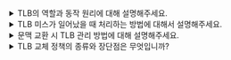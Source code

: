 <details>
<summary>TLB의 역할과 동작 원리에 대해 설명해주세요.</summary>
TLB는 주소 변환을 가속화하기 위해 자주 참조되는 가상 주소와 물리 주소의 매핑 정보를 저장하는 캐시입니다.  
주소 변환 과정에서 CPU는 먼저 TLB를 검색하여 변환 정보를 찾습니다. TLB에 변환 정보가 있다면 이는 TLB 히트라고 하며 빠르게 물리 주소를 반환하고, 없으면 TLB 미스로 페이지 테이블을 참조하여 변환 정보를 가져온 후 TLB를 갱신합니다.
</details>


<details>
<summary>TLB 미스가 일어났을 때 처리하는 방법에 대해서 설명해주세요.</summary>
TLB 미스 시 하드웨어 또는 소프트웨어가 페이지 테이블을 참조합니다.
하드웨어 기반 처리 방법에서는 CPU가 페이지 테이블에서 변환 정보를 가져와 직접 TLB를 갱신합니다.  
소프트웨어 기반 처리 방법은 운영체제가 예외 처리를 통해 페이지 테이블을 검색하고, 변환 정보를 TLB에 갱신합니다.  

  - **하드웨어 기반 처리**  
    - CPU가 내부적으로 페이지 테이블(base register 활용 등)을 참조  
    - 변환 정보(페이지 프레임 번호, 보호 비트 등)를 발견하면 **자동으로 TLB에 갱신**  
    - 미스를 일으킨 명령어를 **재실행**하여 이번에는 TLB 히트가 발생하도록 유도
  
  - **소프트웨어 기반 처리**  
    - 미스 발생 시 CPU가 **예외(trap)**를 발생 → 운영체제 커널 모드로 진입  
    - 운영체제의 TLB 미스 핸들러가 **페이지 테이블**을 검색해 변환 정보 획득  
    - TLB를 **특권 명령어**로 업데이트 후, 명령어를 재실행  
    - RISC 계열(MIPS 등)에서 자주 볼 수 있는 방식으로, 운영체제 입장에서 유연성↑, 하드웨어 설계 단순화
</details>


<details>
<summary>문맥 교환 시 TLB 관리 방법에 대해 설명해주세요.</summary>
문맥 교환 시 다른 프로세스의 변환 정보가 남아 있으면 주소 매핑이 충돌하는 등의 문제가 발생할 수 있습니다.
이를 방지하기 위해 TLB를 초기화하여 모든 항목의 유효 비트를 비활성화하거나, 
ASID를 활용해 프로세스별 변환 정보를 구분할 수 있습니다.
이는 TLB를 비우지 않고도 프로세스 간의 충돌을 방지합니다.  
  
  - **TLB 전체 무효화**  
    - 문맥 교환 시, 모든 TLB 엔트리의 **유효 비트(valid bit)**를 0으로 설정  
    - **장점**: 구현이 단순함  
    - **단점**: 새 프로세스가 실행될 때 모든 TLB를 다시 채워야 하므로 초기 TLB 미스가 증가할 수 있음
  
  - **ASID(Address Space Identifier) 사용**  
    - TLB 엔트리에 **ASID 필드**(프로세스 식별자)를 둬서 각 엔트리가 어떤 프로세스에 속하는지 구분  
    - 문맥 교환 시 운영체제가 CPU 레지스터에 **새로운 ASID**를 설정  
    - **장점**: TLB를 비우지 않고도 서로 다른 ASID 엔트리는 충돌 없이 공존 가능  
    - **단점**: 하드웨어 지원(ASID 필드, 레지스터) 필요, ASID 개수(비트 수)가 제한되어 있으면 충돌 가능성
</details>


<details>
<summary>TLB 교체 정책의 종류와 장단점은 무엇입니까?</summary>  
    
  TLB의 크기는 제한되어 있는 캐시이므로 새로운 매핑 시 교체가 필요합니다. 어떤 항목을 제거하는지에 따라 크게 LRU(Least Recently Used)와 랜덤(Random) 정책으로 나눌 수 있습니다.
  LRU는 가장 오래동안 쓰지 않은 항목을 제거하는 방식으로, 지역성을 최대한 활용하며 성능을 높일 수 있습니다. 하지만 구현이 복잡하고 연속적·순차적 패턴을 교체 정책이 잘못 해석하는 경우 오히려 효율성을 낮출 수 있습니다.
  랜덤은 무작위로 항목을 제거하는 방식으로, 구현이 간단하고 예외 상황에서도 안정적입니다. 하지만 성능 최적화 측면에서 효율성이 떨어질 수 있습니다.  
  
  - **LRU(Least Recently Used)**  
    - 가장 오랫동안 사용되지 않은 항목을 우선 제거  
    - **장점**: 보통의 프로그램 메모리 참조 패턴(지역성)에 잘 맞춰 성능 향상  
    - **단점**: 정확한 LRU 구현에는 하드웨어 오버헤드가 큼, 특정 패턴(순환 접근 등)에서 비효율적
  
  - **Random**  
    - 교체 대상을 무작위로 선정  
    - **장점**: 구현이 매우 간단, 극단적 패턴에서 LRU가 오히려 최악을 보일 수 있을 때 Random이 상대적으로 잘 동작하기도 함  
    - **단점**: 평균적 성능은 LRU보다 떨어지는 경향
</details>
